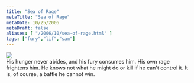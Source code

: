 ```yaml
---
title: "Sea of Rage"
metaTitle: "Sea of Rage"
metaDate: 10/25/2006
metaDraft: false
aliases: [ "/2006/10/sea-of-rage.html" ]
tags: ["fury","lif","sam"]
---
```


[![](http://bp3.blogger.com/_NHWs1LwT47s/RosjmwKHc8I/AAAAAAAADbI/unStJ3EBvvA/s320/IMG_0029.jpg)](http://bp3.blogger.com/_NHWs1LwT47s/RosjmwKHc8I/AAAAAAAADbI/unStJ3EBvvA/s1600-h/IMG_0029.jpg)  
His hunger never abides, and his fury consumes him. His own rage frightens him. He knows not what he might do or kill if he can't control it. It is, of course, a battle he cannot win.